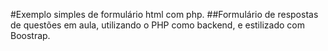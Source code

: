 #Exemplo simples de formulário html com php.
##Formulário de respostas de questões em aula, utilizando o PHP como backend, e estilizado com Boostrap.